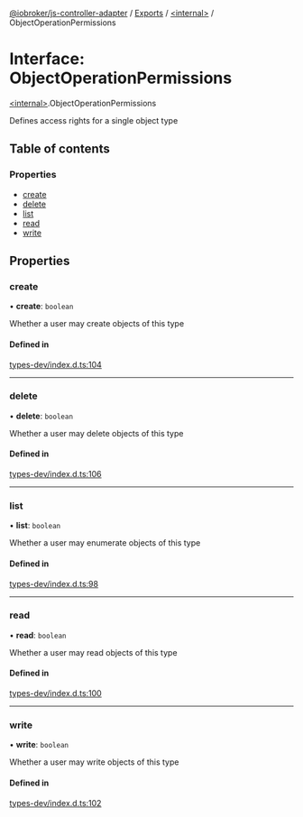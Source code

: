 [@iobroker/js-controller-adapter](../README.md) / [Exports](../modules.md) / [\<internal\>](../modules/internal_.md) / ObjectOperationPermissions

# Interface: ObjectOperationPermissions

[\<internal\>](../modules/internal_.md).ObjectOperationPermissions

Defines access rights for a single object type

## Table of contents

### Properties

- [create](internal_.ObjectOperationPermissions.md#create)
- [delete](internal_.ObjectOperationPermissions.md#delete)
- [list](internal_.ObjectOperationPermissions.md#list)
- [read](internal_.ObjectOperationPermissions.md#read)
- [write](internal_.ObjectOperationPermissions.md#write)

## Properties

### create

• **create**: `boolean`

Whether a user may create objects of this type

#### Defined in

[types-dev/index.d.ts:104](https://github.com/ioBroker/ioBroker.js-controller/blob/34e3febb44c91492104ab37fef1775198d5dc796/packages/types-dev/index.d.ts#L104)

___

### delete

• **delete**: `boolean`

Whether a user may delete objects of this type

#### Defined in

[types-dev/index.d.ts:106](https://github.com/ioBroker/ioBroker.js-controller/blob/34e3febb44c91492104ab37fef1775198d5dc796/packages/types-dev/index.d.ts#L106)

___

### list

• **list**: `boolean`

Whether a user may enumerate objects of this type

#### Defined in

[types-dev/index.d.ts:98](https://github.com/ioBroker/ioBroker.js-controller/blob/34e3febb44c91492104ab37fef1775198d5dc796/packages/types-dev/index.d.ts#L98)

___

### read

• **read**: `boolean`

Whether a user may read objects of this type

#### Defined in

[types-dev/index.d.ts:100](https://github.com/ioBroker/ioBroker.js-controller/blob/34e3febb44c91492104ab37fef1775198d5dc796/packages/types-dev/index.d.ts#L100)

___

### write

• **write**: `boolean`

Whether a user may write objects of this type

#### Defined in

[types-dev/index.d.ts:102](https://github.com/ioBroker/ioBroker.js-controller/blob/34e3febb44c91492104ab37fef1775198d5dc796/packages/types-dev/index.d.ts#L102)
